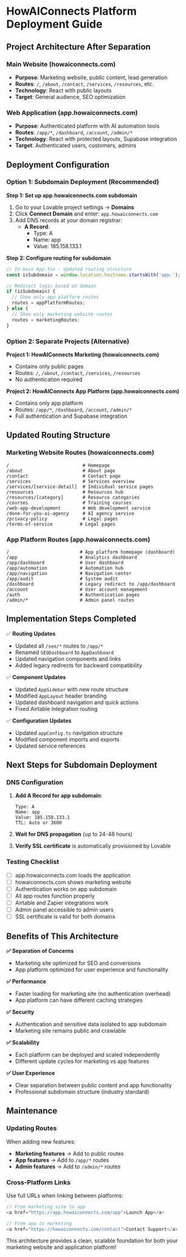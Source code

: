 # HowAIConnects Platform Deployment Guide

## Project Architecture After Separation

### Main Website (howaiconnects.com)
- **Purpose**: Marketing website, public content, lead generation
- **Routes**: `/`, `/about`, `/contact`, `/services`, `/resources`, etc.
- **Technology**: React with public layouts
- **Target**: General audience, SEO optimization

### Web Application (app.howaiconnects.com) 
- **Purpose**: Authenticated platform with AI automation tools
- **Routes**: `/app/*`, `/dashboard`, `/account`, `/admin/*`
- **Technology**: React with protected layouts, Supabase integration
- **Target**: Authenticated users, customers, admins

## Deployment Configuration

### Option 1: Subdomain Deployment (Recommended)

**Step 1: Set up app.howaiconnects.com subdomain**
1. Go to your Lovable project settings → **Domains**
2. Click **Connect Domain** and enter: `app.howaiconnects.com`
3. Add DNS records at your domain registrar:
   - **A Record**:
     - Type: A
     - Name: app
     - Value: 185.158.133.1

**Step 2: Configure routing for subdomain**
```typescript
// In main App.tsx - Updated routing structure
const isSubdomain = window.location.hostname.startsWith('app.');

// Redirect logic based on domain
if (isSubdomain) {
  // Show only app platform routes
  routes = appPlatformRoutes;
} else {
  // Show only marketing website routes  
  routes = marketingRoutes;
}
```

### Option 2: Separate Projects (Alternative)

**Project 1: HowAIConnects Marketing (howaiconnects.com)**
- Contains only public pages
- Routes: `/`, `/about`, `/contact`, `/services`, `/resources`
- No authentication required

**Project 2: HowAIConnects App Platform (app.howaiconnects.com)**  
- Contains only app platform
- Routes: `/app/*`, `/dashboard`, `/account`, `/admin/*`
- Full authentication and Supabase integration

## Updated Routing Structure

### Marketing Website Routes (howaiconnects.com)
```
/                           # Homepage
/about                      # About page  
/contact                    # Contact page
/services                   # Services overview
/services/[service-detail]  # Individual service pages
/resources                  # Resources hub
/resources/[category]       # Resource categories
/courses                    # Training courses
/web-app-development        # Web development service
/done-for-you-ai-agency     # AI agency service
/privacy-policy             # Legal pages
/terms-of-service          # Legal pages
```

### App Platform Routes (app.howaiconnects.com)
```
/                          # App platform homepage (dashboard)
/app                       # Analytics dashboard  
/app/dashboard             # User dashboard
/app/automation            # Automation hub
/app/navigation            # Navigation center
/app/audit                 # System audit
/dashboard                 # Legacy redirect to /app/dashboard
/account                   # User account management
/auth                      # Authentication pages
/admin/*                   # Admin panel routes
```

## Implementation Steps Completed

✅ **Routing Updates**
- Updated all `/seo/*` routes to `/app/*`
- Renamed `SEODashboard` to `AppDashboard`
- Updated navigation components and links
- Added legacy redirects for backward compatibility

✅ **Component Updates**
- Updated `AppSidebar` with new route structure
- Modified `AppLayout` header branding
- Updated dashboard navigation and quick actions
- Fixed Airtable integration routing

✅ **Configuration Updates**
- Updated `appConfig.ts` navigation structure
- Modified component imports and exports
- Updated service references

## Next Steps for Subdomain Deployment

### DNS Configuration
1. **Add A Record for app subdomain**:
   ```
   Type: A
   Name: app
   Value: 185.158.133.1
   TTL: Auto or 3600
   ```

2. **Wait for DNS propagation** (up to 24-48 hours)

3. **Verify SSL certificate** is automatically provisioned by Lovable

### Testing Checklist
- [ ] app.howaiconnects.com loads the application
- [ ] howaiconnects.com shows marketing website  
- [ ] Authentication works on app subdomain
- [ ] All app routes function properly
- [ ] Airtable and Zapier integrations work
- [ ] Admin panel accessible to admin users
- [ ] SSL certificate is valid for both domains

## Benefits of This Architecture

**✅ Separation of Concerns**
- Marketing site optimized for SEO and conversions
- App platform optimized for user experience and functionality

**✅ Performance**  
- Faster loading for marketing site (no authentication overhead)
- App platform can have different caching strategies

**✅ Security**
- Authentication and sensitive data isolated to app subdomain
- Marketing site remains public and crawlable

**✅ Scalability**
- Each platform can be deployed and scaled independently
- Different update cycles for marketing vs app features

**✅ User Experience**
- Clear separation between public content and app functionality
- Professional subdomain structure (industry standard)

## Maintenance

### Updating Routes
When adding new features:
- **Marketing features** → Add to public routes
- **App features** → Add to `/app/*` routes
- **Admin features** → Add to `/admin/*` routes

### Cross-Platform Links
Use full URLs when linking between platforms:
```typescript
// From marketing site to app
<a href="https://app.howaiconnects.com/app">Launch App</a>

// From app to marketing  
<a href="https://howaiconnects.com/contact">Contact Support</a>
```

This architecture provides a clean, scalable foundation for both your marketing website and application platform!